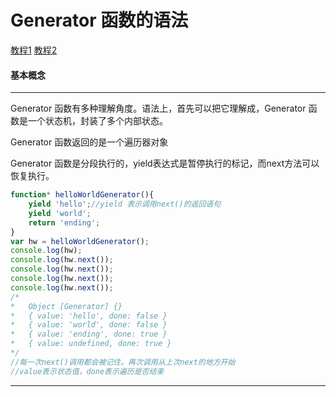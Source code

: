 # Generator 函数的语法
[教程1](http://es6.ruanyifeng.com/#docs/generator)
[教程2](http://es6.ruanyifeng.com/#docs/generator-async)
#### 基本概念
***
Generator 函数有多种理解角度。语法上，首先可以把它理解成，Generator 函数是一个状态机，封装了多个内部状态。

Generator 函数返回的是一个遍历器对象

Generator 函数是分段执行的，yield表达式是暂停执行的标记，而next方法可以恢复执行。

```javascript
function* helloWorldGenerator(){
    yield 'hello';//yield 表示调用next()的返回语句
    yield 'world';
    return 'ending';
}
var hw = helloWorldGenerator();
console.log(hw);
console.log(hw.next());
console.log(hw.next());
console.log(hw.next());
console.log(hw.next());
/*
*   Object [Generator] {}
*   { value: 'hello', done: false }
*   { value: 'world', done: false } 
*   { value: 'ending', done: true } 
*   { value: undefined, done: true }
*/
//每一次next()调用都会被记住。再次调用从上次next的地方开始
//value表示状态值，done表示遍历是否结束
```
***